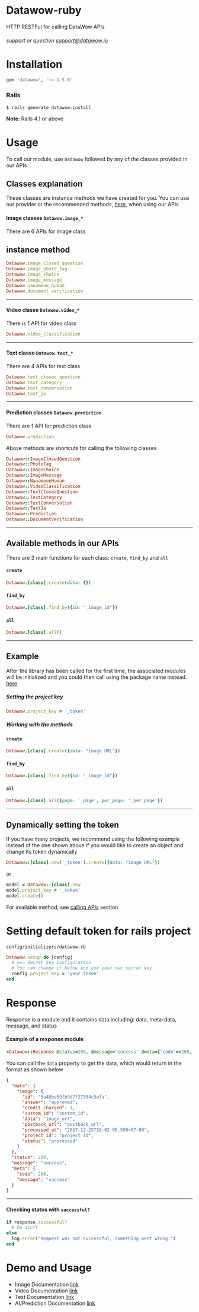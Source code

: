 # Datawow-ruby

HTTP RESTFul for calling DataWow APIs

###### support or question support@datawow.io

# Installation
```ruby
gem 'datawow', '~> 1.5.0'
```

### Rails

```console
$ rails generate datawow:install
```
**Note**: Rails 4.1 or above

# Usage

To call our module, use `Datawow` followed by any of the classes provided in our APIs

## Classes explanation
These classes are instance methods we have created for you. You can use our provider or the recommended methods, [here](#dynamically_token_setting), when using our APIs

#### Image classes `Datawow.image_*`
There are 6 APIs for image class

## instance method
```ruby
Datawow.image_closed_question
Datawow.image_photo_tag
Datawow.image_choice
Datawow.image_message
Datawow.nanameue_human
Datawow.document_verification
```
---

#### Video classe `Datawow.video_*`
There is 1 API for video class

```ruby
Datawow.video_classification
```
---
#### Text classe `Datawow.text_*`
There are 4 APIs for text class

```ruby
Datawow.text_closed_question
Datawow.text_category
Datawow.text_conversation
Datawow.text_ja
```

---

#### Prediction classes `Datawow.prediction`
There are 1 API for prediction class

```ruby
Datawow.prediction
```

Above methods are shortcuts for calling the following classes
```ruby
Datawow::ImageClosedQuestion
Datawow::PhotoTag
Datawow::ImageChoice
Datawow::ImageMessage
Datawow::NanameueHuman
Datawow::VideoClassification
Datawow::TextClosedQuestion
Datawow::TextCategory
Datawow::TextConversation
Datawow::TextJa
Datawow::Prediction
Datawow::DocumentVerification
```
---
## Available methods in our APIs
There are 3 main functions for each class: `create`, `find_by` and `all`
#### `create`
```ruby
Datawow.[class].create(data: {})
```

#### `find_by`
```ruby
Datawow.[class].find_by({id: "_image_id"})
```

#### `all`
```ruby
Datawow.[class].all()
```


---
## Example

After the library has been called for the first time, the associated modules will be initialized and you could then call using the package name instead. [here](#class_explanation)
##### Setting the project key
```ruby
Datawow.project_key = '_token'
```
##### Working with the methods
#### `create`
```ruby
Datawow.[class].create({data: "image URL"})
```

#### `find_by`
```ruby
Datawow.[class].find_by({id: "_image_id"})
```

#### `all`
```ruby
Datawow.[class].all({page: '_page', per_page: '_per_page'})
```
---


## Dynamically setting the token

If you have many projects, we recommend using the following example instead of the one shown above if you would like to create an object and change its token dynamically

```ruby
Datawow::[class].new('_token').create({data: "image URL"})
```
or
```ruby
model = Datawow::[class].new
model.project_key = '_token'
model.create()
```

For available method, see [calling APIs](#avalabile_method_for_apis) section


# Setting default token for rails project

`config/initializers/datawow.rb`

```ruby
Datawow.setup do |config|
  # ==> Secret key Configuration
  # You can change it below and use your own secret key.
  config.project_key = 'your token'
end
```

# Response

Response is a module and it contains data including: data, meta-data, message, and status
#### Example of a response module
```ruby
<Datawow::Response @status=200, @message="success" @meta={"code"=>200, "message"=>"success"}, @data={...}, />
```
You can call the `data` property to get the data, which would return in the format as shown below

```json
{
  "data": {
    "image": {
      "id": "5a40be59fb9d7f27354c5efa",
      "answer": "approved",
      "credit_charged": 1,
      "custom_id": "custom_id",
      "data": "image_url",
      "postback_url": "postback_url",
      "processed_at": "2017-12-25T16:02:00.599+07:00",
      "project_id": "project_id",
      "status": "processed"
    }
  },
  "status": 200,
  "message": "success",
  "meta": {
    "code": 200,
    "message": "success"
  }
}
```
---
#### Checking status with `successful?`
```ruby
if response.successful?
  # Do stuff
else
  log.error("Request was not successful, something went wrong.")
end
```

# Demo and Usage
 - Image Documentation [link](README/image_docs.md)
 - Video Documentation [link](README/video_docs.md)
 - Text Documentation [link](README/text_docs.md)
 - AI/Prediction Documentation [link](README/ai_docs.md)
